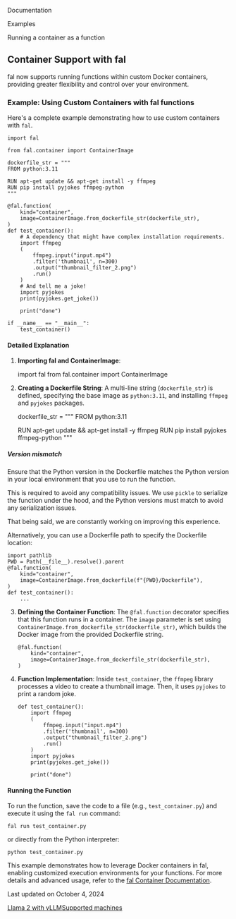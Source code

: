 Documentation

Examples

Running a container as a function

Container Support with fal[](#container-support-with-fal)
---------------------------------------------------------

fal now supports running functions within custom Docker containers, providing greater flexibility and control over your environment.

### Example: Using Custom Containers with fal functions[](#example-using-custom-containers-with-fal-functions)

Here's a complete example demonstrating how to use custom containers with `fal`.

    import fal

    from fal.container import ContainerImage

    dockerfile_str = """
    FROM python:3.11

    RUN apt-get update && apt-get install -y ffmpeg
    RUN pip install pyjokes ffmpeg-python
    """

    @fal.function(
        kind="container",
        image=ContainerImage.from_dockerfile_str(dockerfile_str),
    )
    def test_container():
        # A dependency that might have complex installation requirements.
        import ffmpeg
        (
            ffmpeg.input("input.mp4")
            .filter('thumbnail', n=300)
            .output("thumbnail_filter_2.png")
            .run()
        )
        # And tell me a joke!
        import pyjokes
        print(pyjokes.get_joke())

        print("done")

    if __name__ == "__main__":
        test_container()

#### Detailed Explanation[](#detailed-explanation)

1.  **Importing fal and ContainerImage**:

    import fal
    from fal.container import ContainerImage

2.  **Creating a Dockerfile String**: A multi-line string (`dockerfile_str`) is defined, specifying the base image as `python:3.11`, and installing `ffmpeg` and `pyjokes` packages.

    dockerfile_str = """
    FROM python:3.11

    RUN apt-get update && apt-get install -y ffmpeg
    RUN pip install pyjokes ffmpeg-python
    """

##### Version mismatch

Ensure that the Python version in the Dockerfile matches the Python version in your local environment that you use to run the function.

This is required to avoid any compatibility issues. We use `pickle` to serialize the function under the hood, and the Python versions must match to avoid any serialization issues.

That being said, we are constantly working on improving this experience.

Alternatively, you can use a Dockerfile path to specify the Dockerfile location:

    import pathlib
    PWD = Path(__file__).resolve().parent
    @fal.function(
        kind="container",
        image=ContainerImage.from_dockerfile(f"{PWD}/Dockerfile"),
    )
    def test_container():
        ...

3.  **Defining the Container Function**: The `@fal.function` decorator specifies that this function runs in a container. The `image` parameter is set using `ContainerImage.from_dockerfile_str(dockerfile_str)`, which builds the Docker image from the provided Dockerfile string.

        @fal.function(
            kind="container",
            image=ContainerImage.from_dockerfile_str(dockerfile_str),
        )

4.  **Function Implementation**: Inside `test_container`, the `ffmpeg` library processes a video to create a thumbnail image. Then, it uses `pyjokes` to print a random joke.

        def test_container():
            import ffmpeg
            (
                ffmpeg.input("input.mp4")
                .filter('thumbnail', n=300)
                .output("thumbnail_filter_2.png")
                .run()
            )
            import pyjokes
            print(pyjokes.get_joke())

            print("done")


#### Running the Function[](#running-the-function)

To run the function, save the code to a file (e.g., `test_container.py`) and execute it using the `fal run` command:

    fal run test_container.py

or directly from the Python interpreter:

    python test_container.py

This example demonstrates how to leverage Docker containers in fal, enabling customized execution environments for your functions. For more details and advanced usage, refer to the [fal Container Documentation](/docs/private-serverless-models/running-containerized-application).

Last updated on October 4, 2024

[Llama 2 with vLLM](/docs/examples/running-llama-2-with-vllm "Llama 2 with vLLM")[Supported machines](/docs/supported-machines "Supported machines")
